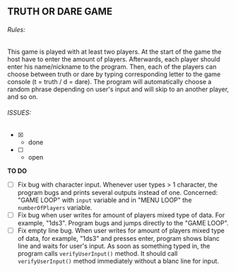 
## TRUTH OR DARE GAME

###### Rules:
  This game is played with at least two players. At the start of the game the host have to enter the amount of players. Afterwards, each player should enter his name/nickname to the program. Then, each of the players can choose between truth or dare by typing corresponding letter to the game console (t = truth / d = dare). The program will automatically choose a random phrase depending on user's input and will skip to an another player, and so on. 
  
###### ISSUES:
  
 - [x] - done    
 - [ ] - open

**TO DO**
  
- [ ] Fix bug with character input. Whenever user types > 1 character, the program bugs and prints several outputs instead of one. Concerned: "GAME LOOP" with `input` variable and in "MENU LOOP" the `numberOfPlayers` variable. 
- [ ] Fix bug when user writes for amount of players mixed type of data. For example, "1ds3". Program bugs and jumps directly to the "GAME LOOP".  
- [ ] Fix empty line bug. When user writes for amount of players mixed type of data, for example, "1ds3" and presses enter, program shows blanc line and waits for user's input. As soon as something typed in, the program calls `verifyUserInput()` method. It should call `verifyUserInput()` method immediately without a blanc line for input. 
